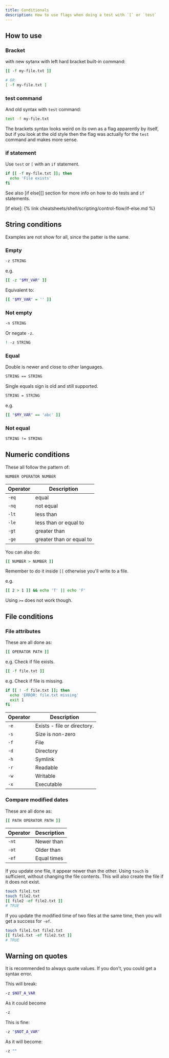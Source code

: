 ```yaml
---
title: Conditionals
description: How to use flags when doing a test with `[` or `test`
---
```



## How to use

### Bracket

with new sytanx with left hard bracket built-in command:

```sh
[[ -f my-file.txt ]]

# OR
[ -f my-file.txt ]
```

### test command

And old syntax with `test` command:

```sh
test -f my-file.txt
```

The brackets syntax looks weird on its own as a flag apparently by itself, but if you look at the old style then the flag was actually for the `test` command and makes more sense.

### if statement

Use `test` or `[` with an `if` statement.

```sh
if [[ -f my-file.txt ]]; then
  echo 'File exists'
fi
```

See also [if else][] section for more info on how to do tests and `if` statements.

[if else]: {% link cheatsheets/shell/scripting/control-flow/if-else.md %}


## String conditions

Examples are not show for all, since the patter is the same.

### Empty

```sh
-z STRING
```

e.g.

```sh
[[ -z "$MY_VAR" ]]
```

Equivalent to:

```sh
[[ "$MY_VAR" = '' ]]
```

### Not empty

```sh
-n STRING
```

Or negate `-z`.

```sh
! -z STRING
```

### Equal

Double is newer and close to other languages.

```sh
STRING == STRING
```

Single equals sign is old and still supported.

```sh
STRING = STRING
```

e.g.

```sh
[[ "$MY_VAR" == 'abc' ]]
```

### Not equal

```sh
STRING != STRING
```


## Numeric conditions

These all follow the pattern of:

```
NUMBER OPERATOR NUMBER
```

| Operator | Description              |
| -------- | ------------------------ |
| `-eq`    | equal                    |
| `-nq`    | not equal                |
| `-lt`    | less than                |
| `-le`    | less than or equal to    |
| `-gt`    | greater than             |
| `-ge`    | greater than or equal to |

You can also do:

```sh
[[ NUMBER > NUMBER ]]
```

Remember to do it inside `[[` otherwise you'll write to a file.

e.g.

```sh
[[ 2 > 1 ]] && echo 'T' || echo 'F'
```

Using `>=` does not work though.


## File conditions

### File attributes

These are all done as:

```sh
[[ OPERATOR PATH ]]
```

e.g. Check if file exists.

```sh
[[ -f file.txt ]]
```

e.g. Check if file is missing.

```sh
if [[ ! -f file.txt ]]; then
  echo 'ERROR: file.txt missing'
  exit 1
fi
```

| Operator | Description                 |
| -------- | --------------------------- |
| `-e`     | Exists - file or directory. |
| `-s`     | Size is non-zero            |
| `-f`     | File                        |
| `-d `    | Directory                   |
| `-h `    | Symlink                     |
| `-r`     | Readable                    |
| `-w`     | Writable                    |
| `-x`     | Executable                  |

### Compare modified dates

These are all done as:

```sh
[[ PATH OPERATOR PATH ]]
```

| Operator | Description |
| -------- | ----------- |
| `-nt`    | Newer than  |
| `-ot`    | Older than  |
| `-ef`    | Equal times |

If you update one file, it appear newer than the other. Using `touch` is sufficient, without changing the file contents. This will also create the file if it does not exist.

```sh
touch file1.txt
touch file2.txt
[[ file2 -ef file2.txt ]]
# TRUE
```

If you update the modified time of two files at the same time, then you will get a success for `-ef`.

```sh
touch file1.txt file2.txt
[[ file1.txt -ef file2.txt ]]
# TRUE
```


## Warning on quotes

It is recommended to always quote values. If you don't, you could get a syntax error.

This will break:

```sh
-z $NOT_A_VAR
```

As it could become

```sh
-z
```

This is fine:

```sh
-z "$NOT_A_VAR"
```

As it will become:

```sh
-z ""
```
